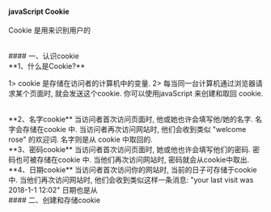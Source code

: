 

#### javaScript Cookie

Cookie 是用来识别用户的



<br>
#### 一、认识cookie
 
 
 <br>
**1、什么是Cookie?**

1> cookie 是存储在访问者的计算机中的变量. 
2> 每当同一台计算机通过浏览器请求某个页面时, 就会发送这个cookie. 你可以使用javaScript 来创建和取回 cookie.



<br>
**2、名字cookie**
当访问者首次访问页面时, 他或她也许会填写他/她的名字. 名字会存储在cookie 中. 当访问者再次访问网站时, 他们会收到类似 "welcome rose" 的欢迎词. 名字则是从 cookie 中取回的.




<br>
**3、密码cookie**
当访问者首次访问页面时, 她或他也许会填写他们的密码. 密码也可被存储在cookie 中. 当他们再次访问网站时, 密码就会从cookie中取出.


<br>
**4、日期cookie**
当访问者首次访问你的网站时, 当前的日子可存储于cookie 中. 当他们再次访问网站时, 他们会收到类似这样一条消息: "your last visit was 2018-1-1 12:02" 日期也是从




<br>
#### 二、创建和存储cookie